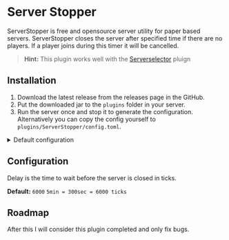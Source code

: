 # Server Stopper

ServerStopper is free and opensource server utility for paper based servers. ServerStopper closes the server after
specified time if there are no players. If a player joins during this timer it will be cancelled.

> **Hint:** This plugin works well with the [Serverselector](https://github.com/antoKeinanen/Serverselector) pluign

## Installation

1. Download the latest release from the releases page in the GitHub.
2. Put the downloaded jar to the `plugins` folder in your server.
3. Run the server once and stop it to generate the configuration. Alternatively you can copy the config yourself
   to `plugins/ServerStopper/config.toml`.

<details>
  <summary>Default configuration</summary>

   ```toml
    delay = 6000
   ```

</details>

## Configuration

Delay is the time to wait before the server is closed in ticks.

**Default:** `6000` `5min = 300sec = 6000 ticks`

## Roadmap

After this I will consider this plugin completed and only fix bugs.
